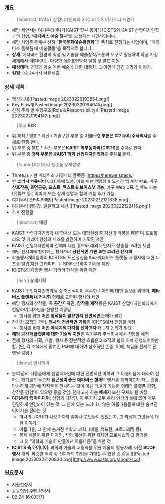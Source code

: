 ### 개요
> [!abstract] KAIST 산업디자인학과 X ICISTS X 여기우리 제안서
- 해당 제안서는 여기우리(주)가 KAIST 학부 동아리 ICISTS와 KAIST 산업디자인학과의 협업, “**메타버스 예술 행사**”를 요청하는 제안서입니다.
- 해당 사업은 문체부 산하 “**한국문화예술위원회**”의 주최로 진행되는 사업이며, “메타버스 플랫폼 내 예술활동”을 목적으로 합니다.
- **상세**: 메타버스 환경의 속성 및 기술을 예술창작/소통의 도구로 활용하여 확장 가상세계에서 이루어지는 다양한 예술표현방식 실험 및 발표 지원
- **예상테마**: 과학과 기술 기반 예술에 대한 대중화. 그 이면에 담긴 과정과 이야기.
- **일정**: 02.24까지 서류제출. 

### 상세 계획
- 핵심가치![[Pasted image 20230220193854.png]]
-  Key Flow![[Pasted image 20230220194045.png]]
- 신청 주체 별 수행구조(Role & Responsibility)![[Pasted image 20230220194143.png]]
> [!tip] **R&R**
- 위 창작 / 발표 * 확산 / 기술구현 부분 중 **기술구현 부분은 여기우리 주식회사**를 주체로 진행 한다.
 - 위 부분 중 발표 * 확산 부분은 **KAIST 학부동아리 ICISTS**를 주체로 한다.
 - 위 부분 중 **창작 부분은 KAIST 학과 산업디자인학과**를 주체로 한다.
> [!quote] 여기우리 플랫폼 상세설명
- Three.js 기반 메타버스 커뮤니티 플랫폼 (https://herewe.space/)
- 현 **스터디 커뮤니티** CBT 중에 있음. 이를 위한 캠핑장 & 도서관 맵 제작 완료. **가구 상호작용, 화면공유, 포스트, 텍스트 & 보이스챗 가능**. 가구 Web URL 임베드 가능(유튜브 등.) 이미지 또는 상세 설명과 함께 기능 추가 가능.
- 여기우리 스터디카페![[Pasted image 20230222121638.png]]
- 여기우리 캠핑장. 일일회고 세션.![[Pasted image 20230222122416.png]]
- 추후 진행될 

> [!abstract] **배경**
 - KAIST 산업디자인학과 내 학부생 또는 대학원생 중 자신의 작품을 PR하며 포트폴리오 및 커리어 향상의 니즈를 발견하여 기획된 제안
- KAIST 산업디자인학과 전체에 대한 홍보와 대외적 인지도 상승을 고려한 제안
- 해당 전시회에 참여하는 창작자의 **금전적인 지원 또한 고려된 전시회**
- 학술행사개최동아리 ICISTS의 도전정신을 따라 메타버스 플랫폼 내 행사에 대한 니즈를 발견(이전 그래피티 → 게더타운)하여 기획된 제안
- ICISTS의 다양한 행사 커리어 향상을 위한 제안

> [!info] **상세기획**
  - KAIST 산업디자인학과생 중 혁신적이며 우수한 디자인에 대한 홍보를 위하여, **메타버스 플랫폼 내 전시회** 형태로 고안된 행사의 제안 
- 해당 행사의 창작물, 즉 **공간 디자인, 창작물 제작** 등은 KAIST 산업디자인학과에서 전담하여 디자인을 진행할 예정임
	- 행사를 위한 **어떤 창작물이 필요한지 전반적인 논의**가 필요
- 참가자 모집과 관리, **행사의 전반적인 기획**은 ICISTS에서 진행할 예정
	- 행사를 통해 **어떤 메세지와 가치를 전하고자** 하는지 논의가 필요
- **해당 공간과 플랫폼에 대한 기술적 지원**은 여기우리 주식회사에서 진행할 예정
- 전체 행사와 기획, 개발, 행사 등 전반적인 흐름은 3 조직의 협의 하에 진행되어야만 함. (단, 각 조직에게 맡겨진 R&R에 대하여 상호적인 존중, 이해, 책임을 전제로 진행될 것임.)
> [!know] 행사테마
- 논의필요. 대중들에게 산업디자인에 대한 전반적인 이해와 그 아름다움에 대하여 전하는 계기를 만들고자 **접근성이 좋은 메타버스 형태**의 행사를 개최하고자 하는 것임. 단순하게 공간에 창작물을 전시하는 것이 아닌 “UX가 가능한 형태의 플랫폼 경험, 창작물 경험”이 있으면 좋을 것임. 전하고자 하는 **메세지** 또한 구체화 될 예정. 
- **여기우리 측 아이디어**: 산업과 디자인. 이 두가지 모두 우리 인간의 삶에 있어 매우 긴밀하게 연결되어 있는 것. 그 안에 있는 드러나지 않은 아름다움들에 대한 숨겨진 이야기를 전하는 것 
	- 하나의 UX/UI가 나오기까지 얼마나 고민들이 있었는지, 그 과정과 고민들에 대한 이야기. 
	- 아름다움, 그 안에 숨겨진 수학과 과학. (비율, 색표현, 프로그래밍 등)
	- 문제 해결을 위한 디자인. 경험 개선을 위한 디자인 프로세스와 그 결과물
	- 그 외 “과학과 기술이 만들어낸 아름다움”을 위한 것
- **ICISTS 측 아이디어**: 과학과 기술의 대중화를 위한 예술의 활용사례. 이전 **SCOF 행사** 개최. 비슷한 맥락 상 산디과의 협업을 기대할 수 있을 것 같음.![[Pasted image 20230222120830.png]]http://www.icists.org/about-scof 

### 필요문서
- 지원신청서
- 공동협업 수행 확약서
- 02.24 16:00까지